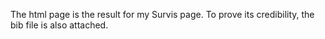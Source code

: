 The html page is the result for my Survis page.
To prove its credibility, the bib file is also attached.
